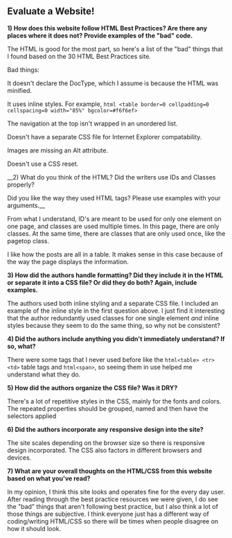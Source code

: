 ## Evaluate a Website! 
 
__1) How does this website follow HTML Best Practices? Are there any places where 
it does not?  Provide examples of the "bad" code.__

The HTML is good for the most part, so here's a list of the "bad" things that I found based on the 30 HTML Best Practices site.

Bad things:

It doesn't declare the DocType, which I assume is because the HTML was minified.

It uses inline styles. For example, ```html <table border=0 cellpadding=0 cellspacing=0 width="85%" bgcolor=#f6f6ef> ```

The navigation at the top isn't wrapped in an unordered list.

Doesn't have a separate CSS file for Internet Explorer compatability.

Images are missing an Alt attribute.

Doesn't use a CSS reset.

__2) What do you think of the HTML? Did the writers use IDs and Classes properly? 

Did you like the way they used HTML tags?  Please use examples with your arguments.__

From what I understand, ID's are meant to be used for only one element on one page, and classes are used multiple times. In this page, there are only classes. At the same time, there are classes that are only used once, like the pagetop class.

I like how the posts are all in a table. It makes sense in this case because of the way the page displays the information.
 
__3) How did the authors handle formatting? Did they include it in the HTML or 
separate it into a CSS file? Or did they do both?  Again, include examples.__

The authors used both inline styling and a separate CSS file. I included an example of the inline style in the first question above. I just find it interesting that the author redundantly used classes for one single element _and_ inline styles because they seem to do the same thing, so why not be consistent?
 
__4) Did the authors include anything you didn't immediately understand? 
If so, what?__

There were some tags that I never used before like the ```html<table> <tr> <td>``` table tags and ```html<span>```, so seeing them in use helped me understand what they do.
 
__5) How did the authors organize the CSS file? Was it DRY?__
 
There's a lot of repetitive styles in the CSS, mainly for the fonts and colors. The repeated properties should be grouped, named and then have the selectors applied
 
__6) Did the authors incorporate any responsive design into the site?__

The site scales depending on the browser size so there is responsive design incorporated. The CSS also factors in different browsers and devices.

__7) What are your overall thoughts on the HTML/CSS from this website based on 
what you've read?__

In my opinion, I think this site looks and operates fine for the every day user. After reading through the best practice resources we were given, I do see the "bad" things that aren't following best practice, but I also think a lot of those things are subjective. I think everyone just has a different way of coding/writing HTML/CSS so there will be times when people disagree on how it should look.
